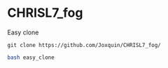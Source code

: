 # CHRISL7_fog
Easy clone
```
git clone https://github.com/Joxquin/CHRISL7_fog/
```

```bash
bash easy_clone
```
